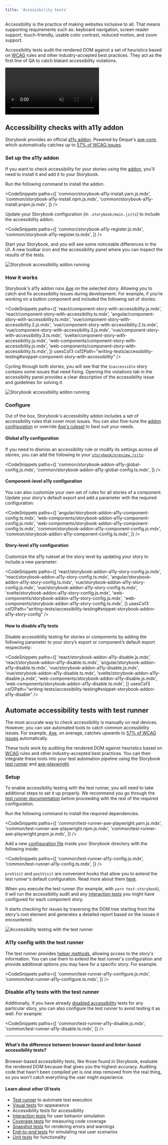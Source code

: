 ```yaml
---
title: 'Accessibility tests'
---
```


<YouTubeCallout id="rNLL0SICr9w" title="STOP fighting accessibility | automate a11y checks" />

Accessibility is the practice of making websites inclusive to all. That means supporting requirements such as: keyboard navigation, screen reader support, touch-friendly, usable color contrast, reduced motion, and zoom support.

Accessibility tests audit the rendered DOM against a set of heuristics based on [WCAG](https://www.w3.org/WAI/standards-guidelines/wcag/) rules and other industry-accepted best practices. They act as the first line of QA to catch blatant accessibility violations.

<video autoPlay muted playsInline loop>
  <source
    src="component-accessibility-testing.mp4"
    type="video/mp4"
  />
</video>

## Accessibility checks with a11y addon

Storybook provides an official [a11y addon](https://storybook.js.org/addons/@storybook/addon-a11y). Powered by Deque's [axe-core](https://github.com/dequelabs/axe-core), which automatically catches up to [57% of WCAG issues](https://www.deque.com/blog/automated-testing-study-identifies-57-percent-of-digital-accessibility-issues/).

### Set up the a11y addon

If you want to check accessibility for your stories using the [addon](https://storybook.js.org/addons/@storybook/addon-a11y/), you'll need to install it and add it to your Storybook.

Run the following command to install the addon.

<CodeSnippets
paths={[
'common/storybook-a11y-install.yarn.js.mdx',
'common/storybook-a11y-install.npm.js.mdx',
'common/storybook-a11y-install.pnpm.js.mdx',
]}
/>

Update your Storybook configuration (in `.storybook/main.js|ts`) to include the accessibility addon.

<CodeSnippets
paths={[
'common/storybook-a11y-register.js.mdx',
'common/storybook-a11y-register.ts.mdx',
]}
/>

Start your Storybook, and you will see some noticeable differences in the UI. A new toolbar icon and the accessibility panel where you can inspect the results of the tests.

![Storybook accessibility addon running](./storybook-a11y-addon-optimized.png)

### How it works

Storybook's a11y addon runs [Axe](https://github.com/dequelabs/axe-core) on the selected story. Allowing you to catch and fix accessibility issues during development. For example, if you’re working on a button component and included the following set of stories:

<CodeSnippets
paths={[
'react/component-story-with-accessibility.js.mdx',
'react/component-story-with-accessibility.ts.mdx',
'angular/component-story-with-accessibility.ts.mdx',
'vue/component-story-with-accessibility.2.js.mdx',
'vue/component-story-with-accessibility.2.ts.mdx',
'vue/component-story-with-accessibility.3.js.mdx',
'vue/component-story-with-accessibility.3.ts.mdx',
'svelte/component-story-with-accessibility.js.mdx',
'web-components/component-story-with-accessibility.js.mdx',
'web-components/component-story-with-accessibility.ts.mdx',
]}
usesCsf3
csf2Path="writing-tests/accessibility-testing#snippet-component-story-with-accessibility"
/>

Cycling through both stories, you will see that the `Inaccessible` story contains some issues that need fixing. Opening the violations tab in the accessibility panel provides a clear description of the accessibility issue and guidelines for solving it.

![Storybook accessibility addon running](./storybook-a11y-addon-optimized.png)

### Configure

Out of the box, Storybook's accessibility addon includes a set of accessibility rules that cover most issues. You can also fine-tune the [addon configuration](https://github.com/storybookjs/storybook/tree/next/code/addons/a11y#parameters) or override [Axe's ruleset](https://github.com/storybookjs/storybook/tree/next/code/addons/a11y#handling-failing-rules) to best suit your needs.

#### Global a11y configuration

If you need to dismiss an accessibility rule or modify its settings across all stories, you can add the following to your [`storybook/preview.js|ts`](../configure/index.md#configure-story-rendering):

<CodeSnippets
paths={[
'common/storybook-addon-a11y-global-config.js.mdx',
'common/storybook-addon-a11y-global-config.ts.mdx',
]}
/>

#### Component-level a11y configuration

You can also customize your own set of rules for all stories of a component. Update your story's default export and add a parameter with the required configuration:

<CodeSnippets
paths={[
'angular/storybook-addon-a11y-component-config.ts.mdx',
'web-components/storybook-addon-a11y-component-config.js.mdx',
'web-components/storybook-addon-a11y-component-config.ts.mdx',
'common/storybook-addon-a11y-component-config.js.mdx',
'common/storybook-addon-a11y-component-config.ts.mdx',
]}
/>

#### Story-level a11y configuration

Customize the a11y ruleset at the story level by updating your story to include a new parameter:

<CodeSnippets
paths={[
'react/storybook-addon-a11y-story-config.js.mdx',
'react/storybook-addon-a11y-story-config.ts.mdx',
'angular/storybook-addon-a11y-story-config.ts.mdx',
'vue/storybook-addon-a11y-story-config.js.mdx',
'vue/storybook-addon-a11y-story-config.ts.mdx',
'svelte/storybook-addon-a11y-story-config.js.mdx',
'web-components/storybook-addon-a11y-story-config.js.mdx',
'web-components/storybook-addon-a11y-story-config.ts.mdx',
]}
usesCsf3
csf2Path="writing-tests/accessibility-testing#snippet-storybook-addon-a11y-story-config"
/>

#### How to disable a11y tests

Disable accessibility testing for stories or components by adding the following parameter to your story’s export or component’s default export respectively:

<CodeSnippets
paths={[
'react/storybook-addon-a11y-disable.js.mdx',
'react/storybook-addon-a11y-disable.ts.mdx',
'angular/storybook-addon-a11y-disable.ts.mdx',
'vue/storybook-addon-a11y-disable.js.mdx',
'vue/storybook-addon-a11y-disable.ts.mdx',
'svelte/storybook-addon-a11y-disable.js.mdx',
'web-components/storybook-addon-a11y-disable.js.mdx',
'web-components/storybook-addon-a11y-disable.ts.mdx',
]}
usesCsf3
csf2Path="writing-tests/accessibility-testing#snippet-storybook-addon-a11y-disable"
/>

## Automate accessibility tests with test runner

The most accurate way to check accessibility is manually on real devices. However, you can use automated tools to catch common accessibility issues. For example, [Axe](https://www.deque.com/axe/), on average, catches upwards to [57% of WCAG issues](https://www.deque.com/blog/automated-testing-study-identifies-57-percent-of-digital-accessibility-issues/) automatically.

These tools work by auditing the rendered DOM against heuristics based on [WCAG](https://www.w3.org/WAI/standards-guidelines/wcag/) rules and other industry-accepted best practices. You can then integrate these tools into your test automation pipeline using the Storybook [test runner](./test-runner.md#test-hook-api) and [axe-playwright](https://github.com/abhinaba-ghosh/axe-playwright).

### Setup

To enable accessibility testing with the test runner, you will need to take additional steps to set it up properly. We recommend you go through the [test runner documentation](./test-runner.md) before proceeding with the rest of the required configuration.

Run the following command to install the required dependencies.

<CodeSnippets
paths={[
'common/test-runner-axe-playwright.yarn.js.mdx',
'common/test-runner-axe-playwright.npm.js.mdx',
'common/test-runner-axe-playwright.pnpm.js.mdx',
]}
/>

Add a new [configuration file](./test-runner.md#test-hook-api) inside your Storybook directory with the following inside:

<CodeSnippets
paths={[
'common/test-runner-a11y-config.js.mdx',
'common/test-runner-a11y-config.ts.mdx',
]}
/>

<Callout variant="info" icon="💡">

`preVisit` and `postVisit` are convenient hooks that allow you to extend the test runner's default configuration. Read more about them [here](./test-runner.md#test-hook-api).

</Callout>

When you execute the test runner (for example, with `yarn test-storybook`), it will run the accessibility audit and any [interaction tests](./interaction-testing.md) you might have configured for each component story.

It starts checking for issues by traversing the DOM tree starting from the story's root element and generates a detailed report based on the issues it encountered.

![Accessibility testing with the test runner](./test-runner-a11y-optimized.png)

### A11y config with the test runner

The test runner provides [helper methods](./test-runner.md#helpers), allowing access to the story's information. You can use them to extend the test runner's configuration and provide additional options you may have for a specific story. For example:

<CodeSnippets
paths={[
'common/test-runner-a11y-configure.js.mdx',
'common/test-runner-a11y-configure.ts.mdx',
]}
/>

### Disable a11y tests with the test runner

Additionally, if you have already [disabled accessibility](#how-to-disable-a11y-tests) tests for any particular story, you can also configure the test runner to avoid testing it as well. For example:

<CodeSnippets
paths={[
'common/test-runner-a11y-disable.js.mdx',
'common/test-runner-a11y-disable.ts.mdx',
]}
/>

---

#### What’s the difference between browser-based and linter-based accessibility tests?

Browser-based accessibility tests, like those found in Storybook, evaluate the rendered DOM because that gives you the highest accuracy. Auditing code that hasn't been compiled yet is one step removed from the real thing, so you won't catch everything the user might experience.

#### Learn about other UI tests

- [Test runner](./test-runner.md) to automate test execution
- [Visual tests](./visual-testing.md) for appearance
- Accessibility tests for accessibility
- [Interaction tests](./interaction-testing.md) for user behavior simulation
- [Coverage tests](./test-coverage.md) for measuring code coverage
- [Snapshot tests](./snapshot-testing.md) for rendering errors and warnings
- [End-to-end tests](./stories-in-end-to-end-tests.md) for simulating real user scenarios
- [Unit tests](./stories-in-unit-tests.md) for functionality
